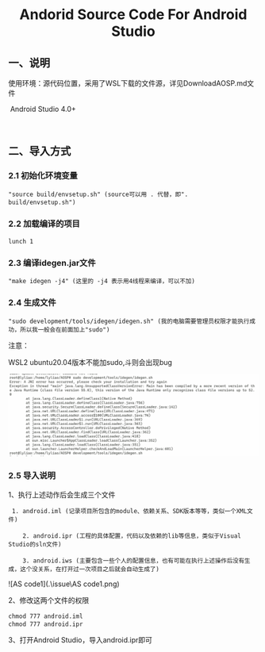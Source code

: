 # <center>Andorid Source Code For Android Studio</center>

## 一、说明

​		使用环境：源代码位置，采用了WSL下载的文件源，详见DownloadAOSP.md文件

​						   Android Studio 4.0+

​		

## 二、导入方式

### 2.1 初始化环境变量

```shell
"source build/envsetup.sh" (source可以用 . 代替，即". build/envsetup.sh")
```



### 2.2 加载编译的项目

```shell
lunch 1
```



### 2.3 编译idegen.jar文件

```shell
"make idegen -j4" (这里的 -j4 表示用4线程来编译，可以不加)
```



### 2.4 生成文件

```shell
"sudo development/tools/idegen/idegen.sh" (我的电脑需要管理员权限才能执行成功，所以我一般会在前面加上"sudo")
```

注意：

WSL2  ubuntu20.04版本不能加sudo,斗则会出现bug 



![error1](.\issue\error1.png)



### 2.5 导入说明

1、执行上述动作后会生成三个文件

     1. android.iml (记录项目所包含的module、依赖关系、SDK版本等等，类似一个XML文件)
    
        2. android.ipr (工程的具体配置，代码以及依赖的lib等信息，类似于Visual Studio的sln文件)
    
        3. android.iws (主要包含一些个人的配置信息，也有可能在执行上述操作后没有生成，这个没关系，在打开过一次项目之后就会自动生成了)

![AS code1](.\issue\AS code1.png)



2、修改这两个文件的权限

```
chmod 777 android.iml
chmod 777 android.ipr
```



3、打开Android Studio，导入android.ipr即可
